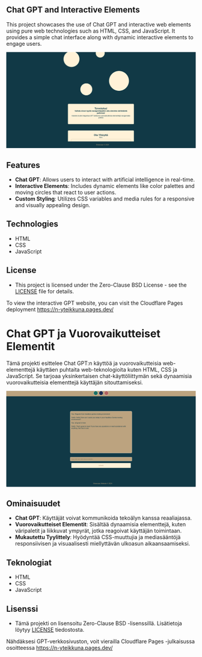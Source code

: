 ## Chat GPT and Interactive Elements

This project showcases the use of Chat GPT and interactive web elements using pure web technologies such as HTML, CSS, and JavaScript. It provides a simple chat interface along with dynamic interactive elements to engage users.

![Chat GPT](showcase/src/assets/images/screenshot3.png)

## Features

- **Chat GPT**: Allows users to interact with artificial intelligence in real-time.
- **Interactive Elements**: Includes dynamic elements like color palettes and moving circles that react to user actions.
- **Custom Styling**: Utilizes CSS variables and media rules for a responsive and visually appealing design.

## Technologies

- HTML
- CSS
- JavaScript

## License

- This project is licensed under the Zero-Clause BSD License - see the [LICENSE](LICENSE) file for details.





To view the interactive GPT website, you can visit the Cloudflare Pages deployment https://n-yteikkuna.pages.dev/


# Chat GPT ja Vuorovaikutteiset Elementit

Tämä projekti esittelee Chat GPT:n käyttöä ja vuorovaikutteisia web-elementtejä käyttäen puhtaita web-teknologioita kuten HTML, CSS ja JavaScript. Se tarjoaa yksinkertaisen chat-käyttöliittymän sekä dynaamisia vuorovaikutteisia elementtejä käyttäjän sitouttamiseksi.

![Chat GPT](showcase/src/assets/images/screenshot44.png)

## Ominaisuudet

- **Chat GPT**: Käyttäjät voivat kommunikoida tekoälyn kanssa reaaliajassa.
- **Vuorovaikutteiset Elementit**: Sisältää dynaamisia elementtejä, kuten väripaletit ja liikkuvat ympyrät, jotka reagoivat käyttäjän toimintaan.
- **Mukautettu Tyylittely**: Hyödyntää CSS-muuttujia ja mediasääntöjä responsiivisen ja visuaalisesti miellyttävän ulkoasun aikaansaamiseksi.

## Teknologiat

- HTML
- CSS
- JavaScript

## Lisenssi

- Tämä projekti on lisensoitu Zero-Clause BSD -lisenssillä. Lisätietoja löytyy [LICENSE](LICENSE) tiedostosta.

  


Nähdäksesi GPT-verkkosivuston, voit vierailla Cloudflare Pages -julkaisussa osoitteessa https://n-yteikkuna.pages.dev/

